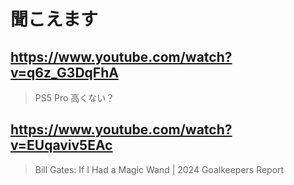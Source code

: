 # 聞こえます

## https://www.youtube.com/watch?v=q6z_G3DqFhA

> PS5 Pro 高くない？

## https://www.youtube.com/watch?v=EUqaviv5EAc

> Bill Gates: If I Had a Magic Wand | 2024 Goalkeepers Report 
